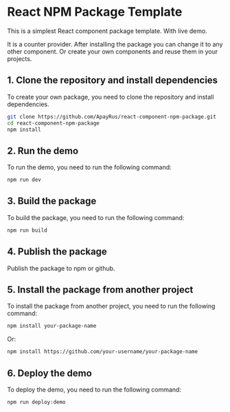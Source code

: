 # React NPM Package Template

This is a simplest React component package template. With live demo.

It is a counter provider. After installing the package you can change it to any other component. Or create your own components and reuse them in your projects.

## 1. Clone the repository and install dependencies

To create your own package, you need to clone the repository and install dependencies.

```bash
git clone https://github.com/ApayRus/react-component-npm-package.git
cd react-component-npm-package
npm install
```

## 2. Run the demo

To run the demo, you need to run the following command:

```bash
npm run dev
```

## 3. Build the package

To build the package, you need to run the following command:

```bash
npm run build
```

## 4. Publish the package

Publish the package to npm or github.

## 5. Install the package from another project

To install the package from another project, you need to run the following command:

```bash
npm install your-package-name
```

Or:

```bash
npm install https://github.com/your-username/your-package-name
```

## 6. Deploy the demo

To deploy the demo, you need to run the following command:

```bash
npm run deploy:demo
```
